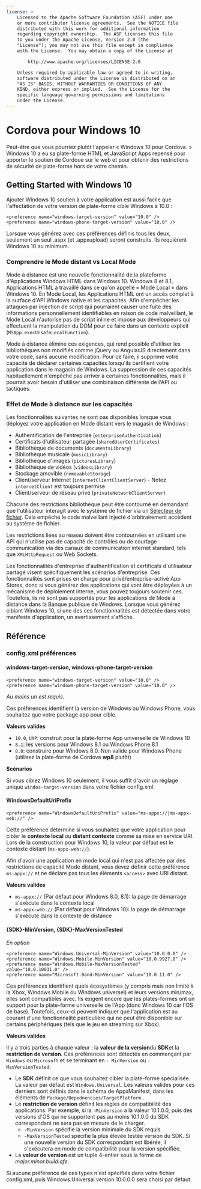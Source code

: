 ```yaml
---
license: >
    Licensed to the Apache Software Foundation (ASF) under one
    or more contributor license agreements.  See the NOTICE file
    distributed with this work for additional information
    regarding copyright ownership.  The ASF licenses this file
    to you under the Apache License, Version 2.0 (the
    "License"); you may not use this file except in compliance
    with the License.  You may obtain a copy of the License at

        http://www.apache.org/licenses/LICENSE-2.0

    Unless required by applicable law or agreed to in writing,
    software distributed under the License is distributed on an
    "AS IS" BASIS, WITHOUT WARRANTIES OR CONDITIONS OF ANY
    KIND, either express or implied.  See the License for the
    specific language governing permissions and limitations
    under the License.
---
```


# Cordova pour Windows 10

Peut-être que vous pourriez plutôt l'appeler « Windows 10 pour Cordova. » Windows 10 a eu sa plate-forme HTML et JavaScript Apps repensé pour apporter le soutien de Cordoue sur le web et pour obtenir des restrictions de sécurité de plate-forme hors de votre chemin.

## Getting Started with Windows 10

Ajouter Windows 10 soutien à votre application est aussi facile que l'affectation de votre version de plate-forme cible Windows à 10.0 :

    <preference name="windows-target-version" value="10.0" />
    <preference name="windows-phone-target-version" value="10.0" />
    

Lorsque vous générez avec ces préférences définis tous les deux, seulement un seul .aspx (et .appxupload) seront construits. Ils requièrent Windows 10 au minimum.

### Comprendre le Mode distant vs Local Mode

Mode à distance est une nouvelle fonctionnalité de la plateforme d'Applications Windows HTML dans Windows 10. Windows 8 et 8.1, Applications HTML a travaillé dans ce qu'on appelle « Mode Local » dans Windows 10. En Mode Local, les Applications HTML ont un accès complet à la surface d'API Windows native et les capacités. Afin d'empêcher les attaques par injection de script qui pourraient causer une fuite des informations personnellement identifiables en raison de code malveillant, le Mode Local n'autorise pas de script inline et impose aux développeurs qui effectuent la manipulation du DOM pour ce faire dans un contexte explicit (`MSApp.execUnsafeLocalFunction`).

Mode à distance élimine ces exigences, qui rend possible d'utiliser les bibliothèques non modifiés comme jQuery ou AngularJS directement dans votre code, sans aucune modification. Pour ce faire, il supprime votre capacité de déclarer certaines capacités lorsqu'ils certifient votre application dans le magasin de Windows. La suppression de ces capacités habituellement n'empêche pas arriver à certaines fonctionnalités, mais il pourrait avoir besoin d'utiliser une combinaison différente de l'API ou tactiques.

### Effet de Mode à distance sur les capacités

Les fonctionnalités suivantes ne sont pas disponibles lorsque vous déployez votre application en Mode distant vers le magasin de Windows :

  * Authentification de l'entreprise (`enterpriseAuthentication`)
  * Certificats d'utilisateur partagée (`sharedUserCertificates`)
  * Bibliothèque de documents (`documentsLibrary`)
  * Bibliothèque musicale (`musicLibrary`)
  * Bibliothèque d'images (`picturesLibrary`)
  * Bibliothèque de vidéos (`videosLibrary`)
  * Stockage amovible (`removableStorage`)
  * Client/serveur Internet (`internetClientClientServer`) - Notez `internetClient` est toujours permise
  * Client/serveur de réseau privé (`privateNetworkClientServer`)

Chacune des restrictions bibliothèque peut être contourné en demandant que l'utilisateur interagit avec le système de fichier via un [Sélecteur de fichier](https://msdn.microsoft.com/en-us/library/windows/apps/windows.storage.pickers.fileopenpicker.aspx). Cela empêche le code malveillant injecté d'arbitrairement accèdent au système de fichier.

Les restrictions liées au réseau doivent être contournées en utilisant une API qui n'utilise pas de capacité de contrôles ou de courtage communication via des canaux de communication internet standard, tels que `XMLHttpRequest` ou Web Sockets.

Les fonctionnalités d'entreprise d'authentification et certificats d'utilisateur partagé visent spécifiquement les scénarios d'entreprise. Ces fonctionnalités sont prises en charge pour privé/entreprise-activé App Stores, donc si vous générez des applications qui vont être déployées à un mécanisme de déploiement interne, vous pouvez toujours soutenir ces. Toutefois, ils ne sont pas supportés pour les applications de Mode à distance dans la Banque publique de Windows. Lorsque vous générez ciblant Windows 10, si une des ces fonctionnalités est détectée dans votre manifeste d'application, un avertissement s'affiche.

## Référence

### config.xml préférences

#### windows-target-version, windows-phone-target-version

    <preference name="windows-target-version" value="10.0" />
    <preference name="windows-phone-target-version" value="10.0" />
    

*Au moins un est requis.*

Ces préférences identifient la version de Windows ou Windows Phone, vous souhaitez que votre package app pour cible.

**Valeurs valides**

  * `10.0`, `UAP`: construit pour la plate-forme App universelle de Windows 10
  * `8.1`: les versions pour Windows 8.1 ou Windows Phone 8.1
  * `8.0`: construire pour Windows 8.0. Non valide pour Windows Phone (utilisez la plate-forme de Cordova **wp8** plutôt)

**Scénarios**

Si vous ciblez Windows 10 seulement, il vous suffit d'avoir un réglage unique `windos-target-version` dans votre fichier config.xml.

#### WindowsDefaultUriPrefix

    <preference name="WindowsDefaultUriPrefix" value="ms-appx://|ms-appx-web://" />
    

Cette préférence détermine si vous souhaitez que votre application pour cibler le **contexte local** ou **distant contexte** comme sa mise en service URI. Lors de la construction pour Windows 10, la valeur par défaut est le contexte distant (`ms-appx-web://`).

Afin d'avoir une application en mode local qui n'est pas affectée par des restrictions de capacité Mode distant, vous devez définir cette préférence `ms-appx://` et ne déclare pas tous les éléments `<access>` avec URI distant.

**Valeurs valides**

  * `ms-appx://` (Par défaut pour Windows 8.0, 8.1): la page de démarrage s'exécute dans le contexte local
  * `ms-appx-web://` (Par défaut pour Windows 10): la page de démarrage s'exécute dans le contexte de distance

#### {SDK}-MinVersion, {SDK}-MaxVersionTested

*En option*

    <preference name="Windows.Universal-MinVersion" value="10.0.0.0" />
    <preference name="Windows.Mobile-MinVersion" value="10.0.9927.0" />
    <preference name="Windows.Mobile-MaxVersionTested" value="10.0.10031.0" />
    <preference name="Microsoft.Band-MinVersion" value="10.0.11.0" />
    

Ces préférences identifient quels écosystèmes (y compris mais non limité à la Xbox, Windows Mobile ou Windows universel) et leurs versions min/max, elles sont compatibles avec. Ils exigent encore que les plates-formes ont un support pour la plate-forme universelle de l'App (donc Windows 10 car l'OS de base). Toutefois, ceux-ci peuvent indiquer que l'application est au courant d'une fonctionnalité particulière qui ne peut être disponible sur certains périphériques (tels que le jeu en streaming sur Xbox).

**Valeurs valides**

Il y a trois parties à chaque valeur : la **valeur de la version**du **SDK**et la **restriction de version**. Ces préférences sont détectés en commençant par `Windows` ou `Microsoft` et se terminant en `- MinVersion` ou `- MaxVersionTested`:

  * Le **SDK** définit ce que vous souhaitez cibler la plate-forme spécialisée. La valeur par défaut est `Windows.Universal`. Les valeurs valides pour ces derniers sont définis dans le schéma de AppxManifest, dans les éléments de `Package/Depednencies/TargetPlatform` .
  * Le **restriction de version** définit les règles de compatibilité des applications. Par exemple, si la `-MinVersion` a la valeur 10.1.0.0, puis des versions d'OS qui ne supportent pas au moins 10.1.0.0 du SDK correspondant ne sera pas en mesure de le charger. 
      * `-MinVersion` spécifie la version minimale du SDK requis
      * `-MaxVersionTested` spécifie la plus élevée testée version du SDK. Si une nouvelle version du SDK correspondant est libérée, il s'exécutera en mode de compatibilité pour la version spécifiée.
  * La **valeur de version** est un tuple 4-entier sous la forme de *major.minor.build.qfe*. 

Si aucune préférence de ces types n'est spécifiés dans votre fichier config.xml, puis Windows.Universal version 10.0.0.0 sera choisi par défaut.